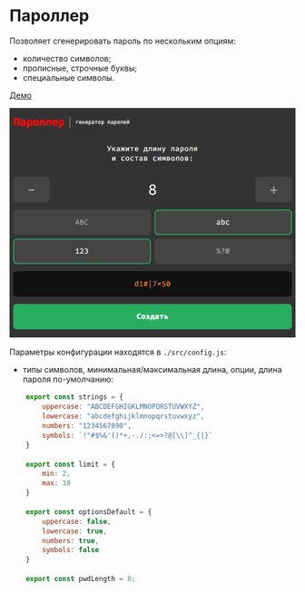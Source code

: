 # Пароллер

Позволяет сгенерировать пароль по нескольким опциям:
- количество символов;
- прописные, строчные буквы;
- специальные символы.

[Демо](https://mchlv.ru/projects/paroller)

![](images/intro.png)

Параметры конфигурации находятся в ```./src/config.js```:
- типы символов, минимальная/максимальная длина, опции, длина пароля по-умолчанию:
```javascript
    export const strings = {
        uppercase: "ABCDEFGHIGKLMNOPQRSTUVWXYZ",
        lowercase: "abcdefghijklmnopqrstuvwxyz",
        numbers: "1234567890",
        symbols: `!"#$%&'()*+,-./:;<=>?@[\\]^_{|}`
    }

    export const limit = {
        min: 2, 
        max: 10
    }

    export const optionsDefault = {
        uppercase: false,
        lowercase: true,
        numbers: true,
        symbols: false
    }    

    export const pwdLength = 8;
```
